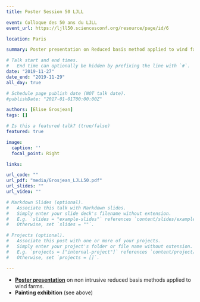```yaml
---
title: Poster Session 50 LJLL

event: Colloque des 50 ans du LJLL
event_url: https://ljll50.sciencesconf.org/resource/page/id/6

location: Paris

summary: Poster presentation on Reduced basis method applied to wind farms

# Talk start and end times.
#   End time can optionally be hidden by prefixing the line with `#`.
date: "2019-11-27"
date_end: "2019-11-29"
all_day: true

# Schedule page publish date (NOT talk date).
#publishDate: "2017-01-01T00:00:00Z"

authors: [Elise Grosjean]
tags: []

# Is this a featured talk? (true/false)
featured: true

image:
  caption: ''
  focal_point: Right

links:

url_code: ""
url_pdf: "media/Grosjean_LJLL50.pdf"
url_slides: ""
url_video: ""

# Markdown Slides (optional).
#   Associate this talk with Markdown slides.
#   Simply enter your slide deck's filename without extension.
#   E.g. `slides = "example-slides"` references `content/slides/example-slides.md`.
#   Otherwise, set `slides = ""`.

# Projects (optional).
#   Associate this post with one or more of your projects.
#   Simply enter your project's folder or file name without extension.
#   E.g. `projects = ["internal-project"]` references `content/project/deep-learning/index.md`.
#   Otherwise, set `projects = []`.

---
```


- [**Poster presentation**](https://www.ljll.math.upmc.fr/50ans/posters/Grosjean_LJLL50.pdf) on non intrusive reduced basis methods applied to wind farms. 
- **Painting exhibition** (see above)
